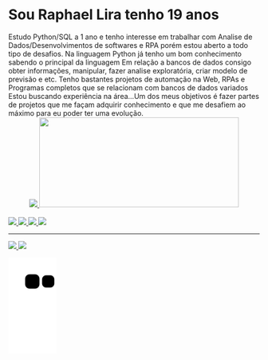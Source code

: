 <h1>Sou Raphael Lira tenho 19 anos </h1>
Estudo Python/SQL a 1 ano e tenho interesse em trabalhar com Analise de Dados/Desenvolvimentos de softwares e RPA porém estou aberto a todo tipo de desafios.
Na linguagem Python já tenho um bom conhecimento sabendo o principal da linguagem 
Em relação a bancos de dados consigo obter informações, manipular, fazer analise exploratória, criar modelo de previsão e etc. 
Tenho bastantes projetos de automação na Web, RPAs e Programas completos que se relacionam com bancos de dados variados
Estou buscando experiência na área...Um dos meus objetivos é fazer partes de projetos que me façam adquirir conhecimento e que me desafiem ao máximo para eu poder ter uma evolução.

<div align="center">
  <a href="https://github.com/Raphael-Lira">
  <img height="180em" src="https://github-readme-stats.vercel.app/api?username=Raphael-Lira&show_icons=true&theme=dark&include_all_commits=true&count_private=true"/>
  <img height="180em" width='400cm' src="https://github-readme-stats.vercel.app/api/top-langs/?username=Raphael-Lira&layout=compact&langs_count=7&theme=dark"/>
</div>
<div style="display: inline_block"><br>
<img src="https://img.shields.io/badge/Python-FFD43B?style=for-the-badge&logo=python&logoColor=blue">
<img src='https://img.shields.io/badge/SQLite-07405E?style=for-the-badge&logo=sqlite&logoColor=white'>
<img src='https://img.shields.io/badge/PostgreSQL-316192?style=for-the-badge&logo=postgresql&logoColor=white'>
<img src='https://img.shields.io/badge/Selenium-43B02A?style=for-the-badge&logo=Selenium&logoColor=white'>

</div>
<hr>
<div>
<a href= 'https://www.instagram.com/raphael_llira/'><img src='https://img.shields.io/badge/Instagram-E4405F?style=for-the-badge&logo=instagram&logoColor=white'>
</a>
<a href= 'https://www.linkedin.com/in/raphaellira/'><img src='https://img.shields.io/badge/LinkedIn-0077B5?style=for-the-badge&logo=linkedin&logoColor=white'>
</a>

![Snake animation](https://github.com/rafaballerini/rafaballerini/blob/output/github-contribution-grid-snake.svg)
